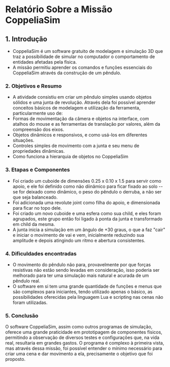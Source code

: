 # Relatório Sobre a Missão CoppeliaSim

## 1. Introdução
- CoppeliaSim é um software gratuito de modelagem e simulação 3D que traz a possibilidade de simular no computador o comportamento de entidades afetadas pela física.
- A missão permitiu aprender os comandos e funções essenciais do CoppeliaSim através da construção de um pêndulo.

### 2. Objetivos e Resumo

- A atividade consistiu em criar um pêndulo simples usando objetos sólidos e uma junta de revolução. Através dela foi possível aprender conceitos básicos de modelagem e utilização da ferramenta, particularmente uso de:
- Formas de movimentação da câmera e objetos na interface, com atalhos do mouse e as ferramentas de translação por valores, além da compreensão dos eixos.
- Objetos dinâmicos e responsivos, e como usá-los em diferentes situações.
- Controles simples de movimento com a junta e seu menu de propriedades dinâmicas.
- Como funciona a hierarquia de objetos no CoppeliaSim

### 3. Etapas e Componentes

- Foi criado um cuboide de dimensões 0.25 x 0.10 x 1.5 para servir como apoio, e ele foi definido como não diinâmico para ficar fixado ao solo -- se for deixado como dinâmico, o peso do pêndulo o derruba, a não ser que seja balanceado.
- Foi adicionada uma revolute joint como filha do apoio, e dimensionada para ficar no topo dele. 
- Foi criado um novo cuboide e uma esfera como sua child, e eles foram agrupados, este grupo então foi ligado à ponta da junta e transformado em child da mesma.
- A junta inicia a simulação em um ângulo de +30 graus, o que a faz "cair" e iniciar o movimento de vai e vem, inicialmente reduzindo sua amplitude e depois atingindo um ritmo e abertura consistentes.

### 4. Dificuldades encontradas

- O movimento do pêndulo não para, provavelmente por que forças resistivas não estão sendo levadas em consideração, isso poderia ser melhorado para ter uma simulação mais natural e acurada de um pêndulo real.
- O software em si tem uma grande quantidade de funções e menus que são complexos para iniciantes, tendo utilizado apenas o básico, as possibilidades oferecidas pela linguagem Lua e scripting nas cenas não foram utilizadas.

### 5. Conclusão
O software CoppeliaSim, assim como outros programas de simulação, oferece uma grande praticidade em prototipagem de componentes físicos, permitindo a observação de diversos testes e configurações que, na vida real, resultaria em grandes gastos. O programa é complexo à primeira vista, mas através dessa missão, foi possível entender o mínimo necessário para criar uma cena e dar movimento a ela, precisamente o objetivo que foi proposto.
